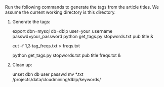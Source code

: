 Run the following commands to generate the tags from the article titles. We assume the current working directory is this directory.

1) Generate the tags:

    export dbn=mysql db=dblp user=your_username passwd=your_password
    python get_tags.py stopwords.txt pub title &
    
    cut -f 1,3 tag_freqs.txt > freqs.txt
    
    python get_tags.py stopwords.txt pub title freqs.txt &
    
2) Clean up:
    
    unset dbn db user passwd
    mv *.txt /projects/data/cloudmining/dblp/keywords/